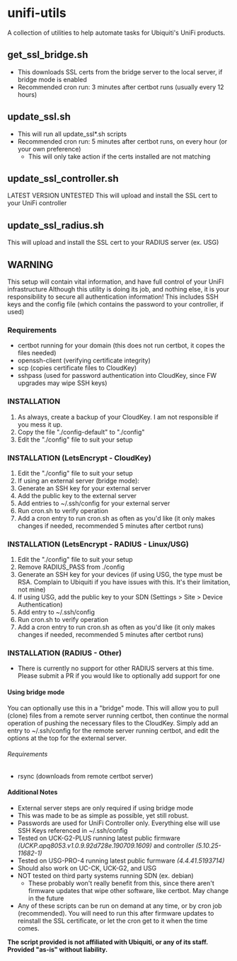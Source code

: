 # unifi-utils
A collection of utilities to help automate tasks for Ubiquiti's UniFi products.

## get_ssl_bridge.sh
* This downloads SSL certs from the bridge server to the local server, if bridge mode is enabled
* Recommended cron run: 3 minutes after certbot runs (usually every 12 hours)

## update_ssl.sh
* This will run all update_ssl\*.sh scripts
* Recommended cron run: 5 minutes after certbot runs, on every hour (or your own preference)
  * This will only take action if the certs installed are not matching

## update_ssl_controller.sh
LATEST VERSION UNTESTED
This will upload and install the SSL cert to your UniFi controller

## update_ssl_radius.sh
This will upload and install the SSL cert to your RADIUS server (ex. USG)

## WARNING
This setup will contain vital information, and have full control of your UniFI infrastructure
Although this utility is doing its job, and nothing else, it is your responsibility to secure all authentication information!
This includes SSH keys and the config file (which contains the password to your controller, if used)

### Requirements
* certbot running for your domain (this does not run certbot, it copes the files needed)
* openssh-client (verifying certificate integrity)
* scp (copies certificate files to CloudKey)
* sshpass (used for password authentication into CloudKey, since FW upgrades may wipe SSH keys)

### INSTALLATION
1. As always, create a backup of your CloudKey. I am not responsible if you mess it up.
1. Copy the file "./config-default" to "./config"
1. Edit the "./config" file to suit your setup

### INSTALLATION (LetsEncrypt - CloudKey)
1. Edit the "./config" file to suit your setup
1. If using an external server (bridge mode):
  1. Generate an SSH key for your external server
  1. Add the public key to the external server
  1. Add entries to ~/.ssh/config for your external server
1. Run cron.sh to verify operation
1. Add a cron entry to run cron.sh as often as you'd like (it only makes changes if needed, recommended 5 minutes after certbot runs)

### INSTALLATION (LetsEncrypt - RADIUS - Linux/USG)
1. Edit the "./config" file to suit your setup
  1. Remove RADIUS_PASS from ./config
1. Generate an SSH key for your devices (if using USG, the type must be RSA. Complain to Ubiquiti if you have issues with this. It's their limitation, not mine)
  1. If using USG, add the public key to your SDN (Settings > Site > Device Authentication)
  1. Add entry to ~/.ssh/config
1. Run cron.sh to verify operation
1. Add a cron entry to run cron.sh as often as you'd like (it only makes changes if needed, recommended 5 minutes after certbot runs)

### INSTALLATION (RADIUS - Other)
* There is currently no support for other RADIUS servers at this time. Please submit a PR if you would like to optionally add support for one

#### Using bridge mode
You can optionally use this in a "bridge" mode. This will allow you to pull (clone) files from a remote server running certbot, then continue the normal operation of pushing the necessary files to the CloudKey. Simply add an entry to ~/.ssh/config for the remote server running certbot, and edit the options at the top for the external server.
###### Requirements
* rsync (downloads from remote certbot server)

#### Additional Notes
* External server steps are only required if using bridge mode
* This was made to be as simple as possible, yet still robust.
* Passwords are used for UniFi Controller only. Everything else will use SSH Keys referenced in ~/.ssh/config
* Tested on UCK-G2-PLUS running latest public firmware *(UCKP.apq8053.v1.0.9.92d728e.190709.1609)* and controller *(5.10.25-11682-1)*
* Tested on USG-PRO-4 running latest public furmware *(4.4.41.5193714)*
* Should also work on UC-CK, UCK-G2, and USG
* NOT tested on third party systems running SDN (ex. debian)
  * These probably won't really benefit from this, since there aren't firmware updates that wipe other software, like certbot. May change in the future
* Any of these scripts can be run on demand at any time, or by cron job (recommended). You will need to run this after firmware updates to reinstall the SSL certificate, or let the cron get to it when the time comes.

**The script provided is not affiliated with Ubiquiti, or any of its staff. Provided "as-is" without liability.**
